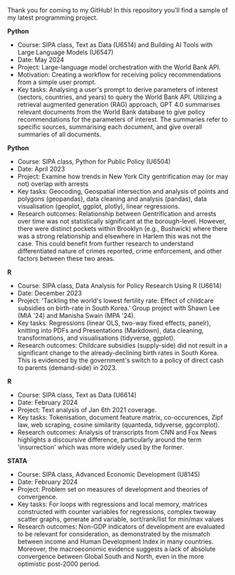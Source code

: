 Thank you for coming to my GitHub! In this repository you'll find a sample of my latest programming project. 

**Python**
- Course: SIPA class, Text as Data (U6514) and Building AI Tools with Large Language Models (U6547)
- Date: May 2024
- Project: Large-language model orchestration with the World Bank API. 
- Motivation: Creating a workflow for receiving policy recommendations from a simple user prompt. 
- Key tasks: Analysing a user's prompt to derive parameters of interest (sectors, countries, and years) to query the World Bank API. Utilizing a retrieval augmented generation (RAG) approach, GPT 4.0 summarises relevant documents from the World Bank database to give policy recommendations for the parameters of interest. The summaries refer to specific sources, summarising each document, and give overall summaries of all documents. 

**Python**
- Course: SIPA class, Python for Public Policy (U6504)
- Date: April 2023
- Project: Examine how trends in New York City gentrification may (or may not) overlap with arrests
- Key tasks: Geocoding, Geospatial intersection and analysis of points and polygons (geopandas), data cleaning and analysis (pandas), data visualisation (geoplot, ggplot, plotly), linear regressions. 
- Research outcomes: Relationship between Gentrification and arrests over time was not statistically significant at the borough-level. However, there were distinct pockets within Brooklyn (e.g., Bushwick) where there was a strong relationship and elsewhere in Harlem this was not the case. This could benefit from further research to understand differentiated nature of crimes reported, crime enforcement, and other factors between these two areas.

**R**
- Course: SIPA class, Data Analysis for Policy Research Using R (U6614)
- Date: December 2023
- Project: 'Tackling the world's lowest fertility rate: Effect of childcare subsidies on birth-rate in South Korea.' Group project with Shawn Lee (MIA '24) and Manisha Swain (MPA '24). 
- Key tasks: Regressions (linear OLS, two-way fixed effects, panelr), knitting into PDFs and Presentations (Markdown), data cleaning, transformations, and visualisations (tidyverse, ggplot). 
- Research outcomes: Childcare subsidies (supply-side) did not result in a significant change to the already-declining birth rates in South Korea. This is evidenced by the government's switch to a policy of direct cash to parents (demand-side) in 2023. 

**R**
- Course: SIPA class, Text as Data (U6614)
- Date: February 2024
- Project: Text analysis of Jan 6th 2021 coverage.
- Key tasks: Tokenisation, document feature matrix, co-occurences, Zipf law, web scraping, cosine similarity (quanteda, tidyverse, ggcorrplot). 
- Research outcomes: Analysis of transcripts from CNN and Fox News highlights a discoursive difference, particularly around the term 'insurrection' which was more widely used by the former. 

**STATA**
- Course: SIPA class, Advanced Economic Development (U8145)
- Date: February 2024
- Project: Problem set on measures of development and theories of convergence. 
- Key tasks: For loops with regressions and local memory, matrices constructed with counter variables for regressions, complex twoway scatter graphs, generate and variable, sort/rank/list for min/max values
- Research outcomes: Non-GDP indicators of development are evaluated to be relevant for consideration, as demonstrated by the mismatch between income and Human Development Index in many countries. Moreover, the macroeconomic evidence suggests a lack of absolute convergence between Global South and North, even in the more optimistic post-2000 period. 
